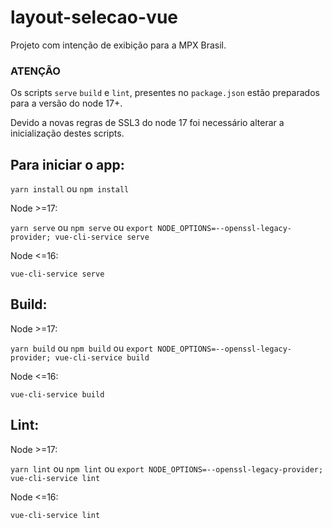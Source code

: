 # layout-selecao-vue

Projeto com intenção de exibição para a MPX Brasil.

### ATENÇÃO

Os scripts ```serve``` ```build``` e ```lint```, presentes no ```package.json``` estão preparados para a versão do node 17+.

Devido a novas regras de SSL3 do node 17 foi necessário alterar a inicialização destes scripts.

## Para iniciar o app:

```yarn install``` ou ```npm install```

Node >=17:

```yarn serve``` ou ```npm serve``` ou ```export NODE_OPTIONS=--openssl-legacy-provider; vue-cli-service serve```

Node <=16:

```vue-cli-service serve```

## Build:

Node >=17:

```yarn build``` ou ```npm build``` ou ```export NODE_OPTIONS=--openssl-legacy-provider; vue-cli-service build```

Node <=16:

```vue-cli-service build```

## Lint:

Node >=17:

```yarn lint``` ou ```npm lint``` ou ```export NODE_OPTIONS=--openssl-legacy-provider; vue-cli-service lint```

Node <=16:

```vue-cli-service lint```


#####